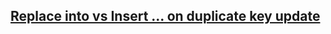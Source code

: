 

## [Replace into vs Insert ... on duplicate key update](https://zhuanlan.zhihu.com/p/403713479)



